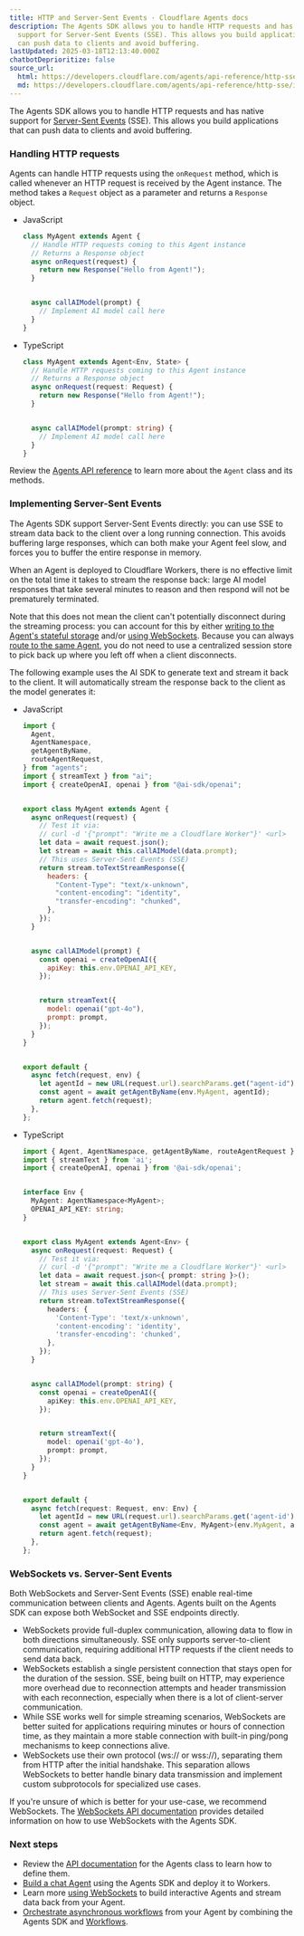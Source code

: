 ```yaml
---
title: HTTP and Server-Sent Events · Cloudflare Agents docs
description: The Agents SDK allows you to handle HTTP requests and has native
  support for Server-Sent Events (SSE). This allows you build applications that
  can push data to clients and avoid buffering.
lastUpdated: 2025-03-18T12:13:40.000Z
chatbotDeprioritize: false
source_url:
  html: https://developers.cloudflare.com/agents/api-reference/http-sse/
  md: https://developers.cloudflare.com/agents/api-reference/http-sse/index.md
---
```


The Agents SDK allows you to handle HTTP requests and has native support for [Server-Sent Events](https://developer.mozilla.org/en-US/docs/Web/API/Server-sent_events) (SSE). This allows you build applications that can push data to clients and avoid buffering.

### Handling HTTP requests

Agents can handle HTTP requests using the `onRequest` method, which is called whenever an HTTP request is received by the Agent instance. The method takes a `Request` object as a parameter and returns a `Response` object.

* JavaScript

  ```js
  class MyAgent extends Agent {
    // Handle HTTP requests coming to this Agent instance
    // Returns a Response object
    async onRequest(request) {
      return new Response("Hello from Agent!");
    }


    async callAIModel(prompt) {
      // Implement AI model call here
    }
  }
  ```

* TypeScript

  ```ts
  class MyAgent extends Agent<Env, State> {
    // Handle HTTP requests coming to this Agent instance
    // Returns a Response object
    async onRequest(request: Request) {
      return new Response("Hello from Agent!");
    }


    async callAIModel(prompt: string) {
      // Implement AI model call here
    }
  }
  ```

Review the [Agents API reference](https://developers.cloudflare.com/agents/api-reference/agents-api/) to learn more about the `Agent` class and its methods.

### Implementing Server-Sent Events

The Agents SDK support Server-Sent Events directly: you can use SSE to stream data back to the client over a long running connection. This avoids buffering large responses, which can both make your Agent feel slow, and forces you to buffer the entire response in memory.

When an Agent is deployed to Cloudflare Workers, there is no effective limit on the total time it takes to stream the response back: large AI model responses that take several minutes to reason and then respond will not be prematurely terminated.

Note that this does not mean the client can't potentially disconnect during the streaming process: you can account for this by either [writing to the Agent's stateful storage](https://developers.cloudflare.com/agents/api-reference/store-and-sync-state/) and/or [using WebSockets](https://developers.cloudflare.com/agents/api-reference/websockets/). Because you can always [route to the same Agent](https://developers.cloudflare.com/agents/api-reference/calling-agents/), you do not need to use a centralized session store to pick back up where you left off when a client disconnects.

The following example uses the AI SDK to generate text and stream it back to the client. It will automatically stream the response back to the client as the model generates it:

* JavaScript

  ```js
  import {
    Agent,
    AgentNamespace,
    getAgentByName,
    routeAgentRequest,
  } from "agents";
  import { streamText } from "ai";
  import { createOpenAI, openai } from "@ai-sdk/openai";


  export class MyAgent extends Agent {
    async onRequest(request) {
      // Test it via:
      // curl -d '{"prompt": "Write me a Cloudflare Worker"}' <url>
      let data = await request.json();
      let stream = await this.callAIModel(data.prompt);
      // This uses Server-Sent Events (SSE)
      return stream.toTextStreamResponse({
        headers: {
          "Content-Type": "text/x-unknown",
          "content-encoding": "identity",
          "transfer-encoding": "chunked",
        },
      });
    }


    async callAIModel(prompt) {
      const openai = createOpenAI({
        apiKey: this.env.OPENAI_API_KEY,
      });


      return streamText({
        model: openai("gpt-4o"),
        prompt: prompt,
      });
    }
  }


  export default {
    async fetch(request, env) {
      let agentId = new URL(request.url).searchParams.get("agent-id") || "";
      const agent = await getAgentByName(env.MyAgent, agentId);
      return agent.fetch(request);
    },
  };
  ```

* TypeScript

  ```ts
  import { Agent, AgentNamespace, getAgentByName, routeAgentRequest } from 'agents';
  import { streamText } from 'ai';
  import { createOpenAI, openai } from '@ai-sdk/openai';


  interface Env {
    MyAgent: AgentNamespace<MyAgent>;
    OPENAI_API_KEY: string;
  }


  export class MyAgent extends Agent<Env> {
    async onRequest(request: Request) {
      // Test it via:
      // curl -d '{"prompt": "Write me a Cloudflare Worker"}' <url>
      let data = await request.json<{ prompt: string }>();
      let stream = await this.callAIModel(data.prompt);
      // This uses Server-Sent Events (SSE)
      return stream.toTextStreamResponse({
        headers: {
          'Content-Type': 'text/x-unknown',
          'content-encoding': 'identity',
          'transfer-encoding': 'chunked',
        },
      });
    }


    async callAIModel(prompt: string) {
      const openai = createOpenAI({
        apiKey: this.env.OPENAI_API_KEY,
      });


      return streamText({
        model: openai('gpt-4o'),
        prompt: prompt,
      });
    }
  }


  export default {
    async fetch(request: Request, env: Env) {
      let agentId = new URL(request.url).searchParams.get('agent-id') || '';
      const agent = await getAgentByName<Env, MyAgent>(env.MyAgent, agentId);
      return agent.fetch(request);
    },
  };
  ```

### WebSockets vs. Server-Sent Events

Both WebSockets and Server-Sent Events (SSE) enable real-time communication between clients and Agents. Agents built on the Agents SDK can expose both WebSocket and SSE endpoints directly.

* WebSockets provide full-duplex communication, allowing data to flow in both directions simultaneously. SSE only supports server-to-client communication, requiring additional HTTP requests if the client needs to send data back.
* WebSockets establish a single persistent connection that stays open for the duration of the session. SSE, being built on HTTP, may experience more overhead due to reconnection attempts and header transmission with each reconnection, especially when there is a lot of client-server communication.
* While SSE works well for simple streaming scenarios, WebSockets are better suited for applications requiring minutes or hours of connection time, as they maintain a more stable connection with built-in ping/pong mechanisms to keep connections alive.
* WebSockets use their own protocol (ws\:// or wss\://), separating them from HTTP after the initial handshake. This separation allows WebSockets to better handle binary data transmission and implement custom subprotocols for specialized use cases.

If you're unsure of which is better for your use-case, we recommend WebSockets. The [WebSockets API documentation](https://developers.cloudflare.com/agents/api-reference/websockets/) provides detailed information on how to use WebSockets with the Agents SDK.

### Next steps

* Review the [API documentation](https://developers.cloudflare.com/agents/api-reference/agents-api/) for the Agents class to learn how to define them.
* [Build a chat Agent](https://developers.cloudflare.com/agents/getting-started/build-a-chat-agent/) using the Agents SDK and deploy it to Workers.
* Learn more [using WebSockets](https://developers.cloudflare.com/agents/api-reference/websockets/) to build interactive Agents and stream data back from your Agent.
* [Orchestrate asynchronous workflows](https://developers.cloudflare.com/agents/api-reference/run-workflows) from your Agent by combining the Agents SDK and [Workflows](https://developers.cloudflare.com/workflows).
